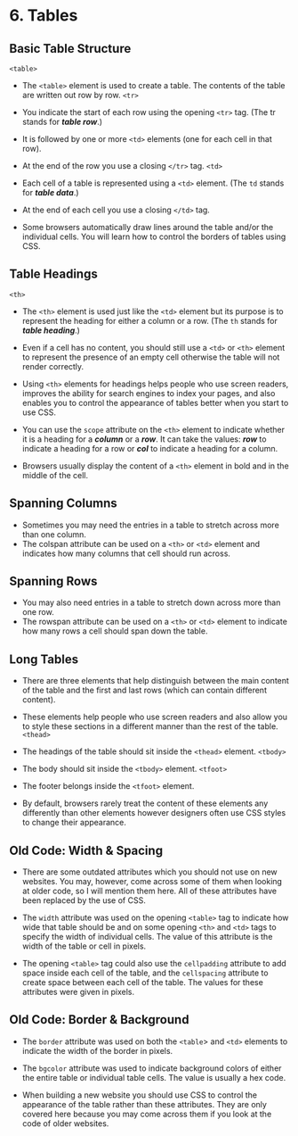 # 6. Tables

## Basic Table Structure

`<table>`
- The `<table>` element is used to create a table. The contents of the table are written out row by row.
`<tr>`
- You indicate the start of each row using the opening `<tr>` tag. (The tr stands for ***table row***.)
- It is followed by one or more `<td>` elements (one for each cell in that row).
- At the end of the row you use a closing `</tr>` tag.
`<td>`
- Each cell of a table is represented using a `<td>` element. (The `td` stands for ***table data***.)
- At the end of each cell you use a closing `</td>` tag.

- Some browsers automatically draw lines around the table and/or the individual cells. You will learn how to control the borders of tables using CSS.
## Table Headings

`<th>`
- The `<th>` element is used just like the `<td>` element but its purpose is to represent the heading for either a column or a row. (The `th` stands for ***table heading***.)
- Even if a cell has no content, you should still use a `<td>` or `<th>` element to represent the presence of an empty cell otherwise the table will not render correctly.
- Using `<th>` elements for headings helps people who use screen readers, improves the ability for search engines to index your pages, and also enables you to control the appearance of tables better when you start to use CSS.

- You can use the `scope` attribute on the `<th>` element to indicate whether it is a heading for a ***column*** or a ***row***. It can take the values: ***row*** to indicate a heading for a row or ***col*** to indicate a heading for a column.
- Browsers usually display the content of a `<th>` element in bold and in the middle of the cell.
## Spanning Columns

- Sometimes you may need the entries in a table to stretch across more than one column.
- The colspan attribute can be used on a `<th>` or `<td>` element and indicates how many columns that cell should run across.
## Spanning Rows

- You may also need entries in a table to stretch down across more than one row.
- The rowspan attribute can be used on a `<th>` or `<td>` element to indicate how many rows a cell should span down the table.
## Long Tables

- There are three elements that help distinguish between the main content of the table and the first and last rows (which can contain different content).
- These elements help people who use screen readers and also allow you to style these sections in a different manner than the rest of the table.
`<thead>`
- The headings of the table should sit inside the `<thead>` element.
`<tbody>`
- The body should sit inside the `<tbody>` element.
`<tfoot>`
- The footer belongs inside the `<tfoot>` element.

- By default, browsers rarely treat the content of these elements any differently than other elements however designers often use CSS styles to change their appearance.
## Old Code: Width & Spacing

- There are some outdated attributes which you should not use on new websites. You may, however, come across some of them when looking at older code, so I will mention them here. All of these attributes have been replaced by the use of CSS.

- The `width` attribute was used on the opening `<table>` tag to indicate how wide that table should be and on some opening `<th>` and `<td>` tags to specify the width of individual cells. The value of this attribute is the width of the table or cell in pixels.
- The opening `<table>` tag could also use the `cellpadding` attribute to add space inside each cell of the table, and the `cellspacing` attribute to create space between each cell of the table. The values for these attributes were given in pixels.
## Old Code: Border & Background

- The `border` attribute was used on both the `<table`> and `<td>` elements to indicate the width of the border in pixels.
- The `bgcolor` attribute was used to indicate background colors of either the entire table or individual table cells. The value is usually a hex code.

- When building a new website you should use CSS to control the appearance of the table rather than these attributes. They are only covered here because you may come across them if you look at the code of older websites.